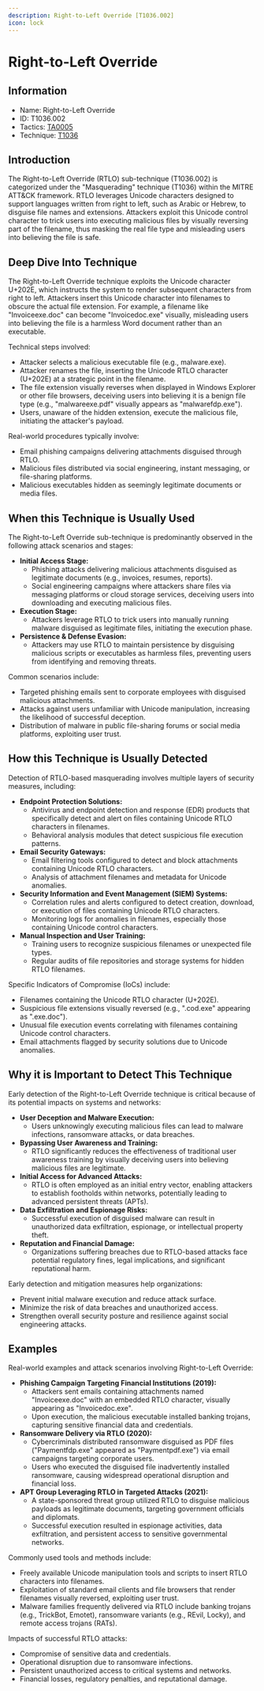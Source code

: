 ```yaml
---
description: Right-to-Left Override [T1036.002]
icon: lock
---
```


# Right-to-Left Override

## Information

* Name: Right-to-Left Override
* ID: T1036.002
* Tactics: [TA0005](../)
* Technique: [T1036](./)

## Introduction

The Right-to-Left Override (RTLO) sub-technique (T1036.002) is categorized under the "Masquerading" technique (T1036) within the MITRE ATT\&CK framework. RTLO leverages Unicode characters designed to support languages written from right to left, such as Arabic or Hebrew, to disguise file names and extensions. Attackers exploit this Unicode control character to trick users into executing malicious files by visually reversing part of the filename, thus masking the real file type and misleading users into believing the file is safe.

## Deep Dive Into Technique

The Right-to-Left Override technique exploits the Unicode character U+202E, which instructs the system to render subsequent characters from right to left. Attackers insert this Unicode character into filenames to obscure the actual file extension. For example, a filename like "Invoiceexe.doc" can become "Invoicedoc.exe" visually, misleading users into believing the file is a harmless Word document rather than an executable.

Technical steps involved:

* Attacker selects a malicious executable file (e.g., malware.exe).
* Attacker renames the file, inserting the Unicode RTLO character (U+202E) at a strategic point in the filename.
* The file extension visually reverses when displayed in Windows Explorer or other file browsers, deceiving users into believing it is a benign file type (e.g., "malwareexe.pdf" visually appears as "malwarefdp.exe").
* Users, unaware of the hidden extension, execute the malicious file, initiating the attacker's payload.

Real-world procedures typically involve:

* Email phishing campaigns delivering attachments disguised through RTLO.
* Malicious files distributed via social engineering, instant messaging, or file-sharing platforms.
* Malicious executables hidden as seemingly legitimate documents or media files.

## When this Technique is Usually Used

The Right-to-Left Override sub-technique is predominantly observed in the following attack scenarios and stages:

* **Initial Access Stage:**
  * Phishing attacks delivering malicious attachments disguised as legitimate documents (e.g., invoices, resumes, reports).
  * Social engineering campaigns where attackers share files via messaging platforms or cloud storage services, deceiving users into downloading and executing malicious files.
* **Execution Stage:**
  * Attackers leverage RTLO to trick users into manually running malware disguised as legitimate files, initiating the execution phase.
* **Persistence & Defense Evasion:**
  * Attackers may use RTLO to maintain persistence by disguising malicious scripts or executables as harmless files, preventing users from identifying and removing threats.

Common scenarios include:

* Targeted phishing emails sent to corporate employees with disguised malicious attachments.
* Attacks against users unfamiliar with Unicode manipulation, increasing the likelihood of successful deception.
* Distribution of malware in public file-sharing forums or social media platforms, exploiting user trust.

## How this Technique is Usually Detected

Detection of RTLO-based masquerading involves multiple layers of security measures, including:

* **Endpoint Protection Solutions:**
  * Antivirus and endpoint detection and response (EDR) products that specifically detect and alert on files containing Unicode RTLO characters in filenames.
  * Behavioral analysis modules that detect suspicious file execution patterns.
* **Email Security Gateways:**
  * Email filtering tools configured to detect and block attachments containing Unicode RTLO characters.
  * Analysis of attachment filenames and metadata for Unicode anomalies.
* **Security Information and Event Management (SIEM) Systems:**
  * Correlation rules and alerts configured to detect creation, download, or execution of files containing Unicode RTLO characters.
  * Monitoring logs for anomalies in filenames, especially those containing Unicode control characters.
* **Manual Inspection and User Training:**
  * Training users to recognize suspicious filenames or unexpected file types.
  * Regular audits of file repositories and storage systems for hidden RTLO filenames.

Specific Indicators of Compromise (IoCs) include:

* Filenames containing the Unicode RTLO character (U+202E).
* Suspicious file extensions visually reversed (e.g., ".cod.exe" appearing as ".exe.doc").
* Unusual file execution events correlating with filenames containing Unicode control characters.
* Email attachments flagged by security solutions due to Unicode anomalies.

## Why it is Important to Detect This Technique

Early detection of the Right-to-Left Override technique is critical because of its potential impacts on systems and networks:

* **User Deception and Malware Execution:**
  * Users unknowingly executing malicious files can lead to malware infections, ransomware attacks, or data breaches.
* **Bypassing User Awareness and Training:**
  * RTLO significantly reduces the effectiveness of traditional user awareness training by visually deceiving users into believing malicious files are legitimate.
* **Initial Access for Advanced Attacks:**
  * RTLO is often employed as an initial entry vector, enabling attackers to establish footholds within networks, potentially leading to advanced persistent threats (APTs).
* **Data Exfiltration and Espionage Risks:**
  * Successful execution of disguised malware can result in unauthorized data exfiltration, espionage, or intellectual property theft.
* **Reputation and Financial Damage:**
  * Organizations suffering breaches due to RTLO-based attacks face potential regulatory fines, legal implications, and significant reputational harm.

Early detection and mitigation measures help organizations:

* Prevent initial malware execution and reduce attack surface.
* Minimize the risk of data breaches and unauthorized access.
* Strengthen overall security posture and resilience against social engineering attacks.

## Examples

Real-world examples and attack scenarios involving Right-to-Left Override:

* **Phishing Campaign Targeting Financial Institutions (2019):**
  * Attackers sent emails containing attachments named "Invoiceexe.doc" with an embedded RTLO character, visually appearing as "Invoicedoc.exe".
  * Upon execution, the malicious executable installed banking trojans, capturing sensitive financial data and credentials.
* **Ransomware Delivery via RTLO (2020):**
  * Cybercriminals distributed ransomware disguised as PDF files ("Paymentfdp.exe" appeared as "Paymentpdf.exe") via email campaigns targeting corporate users.
  * Users who executed the disguised file inadvertently installed ransomware, causing widespread operational disruption and financial loss.
* **APT Group Leveraging RTLO in Targeted Attacks (2021):**
  * A state-sponsored threat group utilized RTLO to disguise malicious payloads as legitimate documents, targeting government officials and diplomats.
  * Successful execution resulted in espionage activities, data exfiltration, and persistent access to sensitive governmental networks.

Commonly used tools and methods include:

* Freely available Unicode manipulation tools and scripts to insert RTLO characters into filenames.
* Exploitation of standard email clients and file browsers that render filenames visually reversed, exploiting user trust.
* Malware families frequently delivered via RTLO include banking trojans (e.g., TrickBot, Emotet), ransomware variants (e.g., REvil, Locky), and remote access trojans (RATs).

Impacts of successful RTLO attacks:

* Compromise of sensitive data and credentials.
* Operational disruption due to ransomware infections.
* Persistent unauthorized access to critical systems and networks.
* Financial losses, regulatory penalties, and reputational damage.
